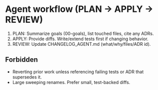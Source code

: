 # Agent workflow (PLAN → APPLY → REVIEW)

1) PLAN: Summarize goals (00-goals), list touched files, cite any ADRs.
2) APPLY: Provide diffs. Write/extend tests first if changing behavior.
3) REVIEW: Update CHANGELOG_AGENT.md (what/why/files/ADR id).

## Forbidden

- Reverting prior work unless referencing failing tests or ADR that supersedes it.
- Large sweeping renames. Prefer small, test-backed diffs.
